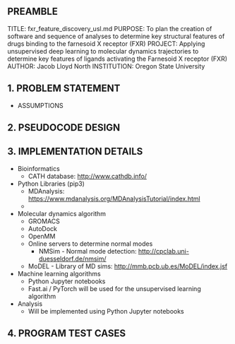 ## PREAMBLE

TITLE: fxr_feature_discovery_usl.md
PURPOSE: To plan the creation of software and sequence of analyses to determine key structural features of drugs binding to the farnesoid X receptor (FXR)
PROJECT: Applying unsupervised deep learning to molecular dynamics trajectories to determine key features of ligands activating the Farnesoid X receptor (FXR)
AUTHOR: Jacob Lloyd North
INSTITUTION: Oregon State University

## 1. PROBLEM STATEMENT

- ASSUMPTIONS

## 2. PSEUDOCODE DESIGN

## 3. IMPLEMENTATION DETAILS
- Bioinformatics
    - CATH database: http://www.cathdb.info/
- Python Libraries (pip3)
    - MDAnalysis: https://www.mdanalysis.org/MDAnalysisTutorial/index.html
    - 
- Molecular dynamics algorithm
    - GROMACS
    - AutoDock
    - OpenMM
    - Online servers to determine normal modes
        - NMSim - Normal mode detection: http://cpclab.uni-duesseldorf.de/nmsim/
    - MoDEL - Library of MD sims: http://mmb.pcb.ub.es/MoDEL/index.jsf
- Machine learning algorithms
    - Python Jupyter notebooks
    - Fast.ai / PyTorch will be used for the unsupervised learning algorithm
- Analysis
    - Will be implemented using Python Jupyter notebooks

## 4. PROGRAM TEST CASES
